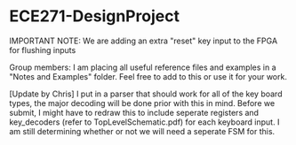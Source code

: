 # ECE271-DesignProject

IMPORTANT NOTE: We are adding an extra "reset" key input to the FPGA for flushing inputs

Group members: I am placing all useful reference files and examples in a "Notes and Examples" folder. Feel free to add to this or use it for your work.

[Update by Chris]
    I put in a parser that should work for all of the key board types, the major decoding will be done prior with this in mind. Before we submit, I might have to redraw this to include seperate registers and key_decoders (refer to TopLevelSchematic.pdf) for each keyboard input. I am still determining whether or not we will need a seperate FSM for this.